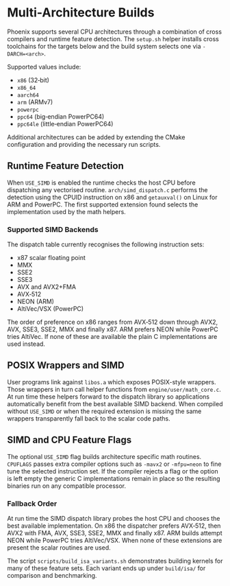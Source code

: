 # Multi-Architecture Builds

Phoenix supports several CPU architectures through a combination of cross
compilers and runtime feature detection.  The `setup.sh` helper installs
cross toolchains for the targets below and the build system selects one via
`-DARCH=<arch>`.

Supported values include:

* `x86` (32‑bit)
* `x86_64`
* `aarch64`
* `arm` (ARMv7)
* `powerpc`
* `ppc64` (big‑endian PowerPC64)
* `ppc64le` (little‑endian PowerPC64)

Additional architectures can be added by extending the CMake configuration
and providing the necessary run scripts.

## Runtime Feature Detection

When `USE_SIMD` is enabled the runtime checks the host CPU before
dispatching any vectorised routine.  `arch/simd_dispatch.c` performs the
detection using the CPUID instruction on x86 and `getauxval()` on Linux
for ARM and PowerPC.  The first supported extension found selects the
implementation used by the math helpers.

### Supported SIMD Backends

The dispatch table currently recognises the following instruction sets:

* x87 scalar floating point
* MMX
* SSE2
* SSE3
* AVX and AVX2+FMA
* AVX‑512
* NEON (ARM)
* AltiVec/VSX (PowerPC)

The order of preference on x86 ranges from AVX‑512 down through AVX2,
AVX, SSE3, SSE2, MMX and finally x87.  ARM prefers NEON while PowerPC tries
AltiVec.  If none of these are available the plain C implementations are
used instead.

## POSIX Wrappers and SIMD

User programs link against `libos.a` which exposes POSIX-style wrappers.
Those wrappers in turn call helper functions from
`engine/user/math_core.c`.  At run time these helpers forward to the
dispatch library so applications automatically benefit from the best
available SIMD backend.  When compiled without `USE_SIMD` or when the
required extension is missing the same wrappers transparently fall back
to the scalar code paths.

## SIMD and CPU Feature Flags

The optional `USE_SIMD` flag builds architecture specific math routines.
`CPUFLAGS` passes extra compiler options such as `-mavx2` or `-mfpu=neon` to
fine tune the selected instruction set.  If the compiler rejects a flag or the
option is left empty the generic C implementations remain in place so the
resulting binaries run on any compatible processor.

### Fallback Order

At run time the SIMD dispatch library probes the host CPU and chooses the
best available implementation.  On x86 the dispatcher prefers AVX‑512,
then AVX2 with FMA, AVX, SSE3, SSE2, MMX and finally x87.  ARM builds
attempt NEON while PowerPC tries AltiVec/VSX.  When none of these
extensions are present the scalar routines are used.

The script `scripts/build_isa_variants.sh` demonstrates building kernels for
many of these feature sets.  Each variant ends up under `build/isa/` for
comparison and benchmarking.
